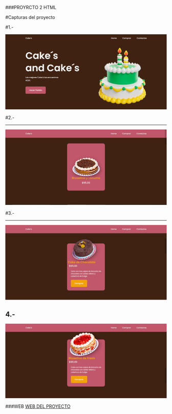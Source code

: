 ###PROYRCTO 2 HTML

#Capturas del proyecto


#1.-

![Captura](./assets/img/Captura1.PNG )

#2.-

------------

![Captura](./assets/img/Captura2.PNG)

#3.-

------------
![Captura](./assets/img/Captura3.PNG)

4.-
------------
![Captura](./assets/img/Captura4.PNG)

###WEB
[WEB DEL PROYECTO ](http://cake12.42web.io/index.html "WEB DEL PROYECTO ")


